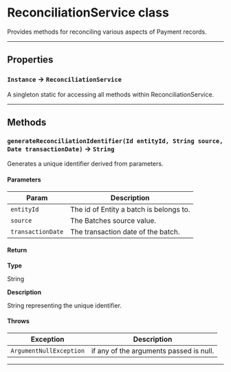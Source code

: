 # ReconciliationService class

Provides methods for reconciling various aspects of Payment records.

---
## Properties

### `Instance` → `ReconciliationService`

A singleton static for accessing all methods within ReconciliationService.

---
## Methods
### `generateReconciliationIdentifier(Id entityId, String source, Date transactionDate)` → `String`

Generates a unique identifier derived from parameters.

#### Parameters
|Param|Description|
|-----|-----------|
|`entityId` |  The id of Entity a batch is belongs to. |
|`source` |  The Batches source value. |
|`transactionDate` |  The transaction date of the batch. |

#### Return

**Type**

String

**Description**

String representing the unique identifier.

#### Throws
|Exception|Description|
|---------|-----------|
|`ArgumentNullException` |  if any of the arguments passed is null. |

---
